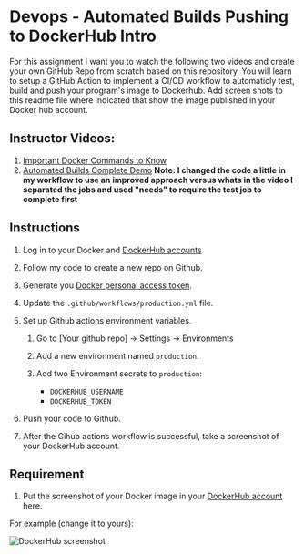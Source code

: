 # Devops - Automated Builds Pushing to DockerHub Intro

For this assignment I want you to watch the following two videos and create your own GitHub Repo from scratch based on this repository. You will learn to setup a GitHub Action to implement a CI/CD workflow to automaticly test, build and push your program's image to Dockerhub. Add screen shots to this readme file where indicated that show the image published in your Docker hub account.

## Instructor Videos:

1. [Important Docker Commands to Know](https://youtu.be/B26ecGh8tMw)
2. [Automated Builds Complete Demo](https://youtu.be/PZVT1IOC0Zo)
   **Note: I changed the code a little in my workflow to use an improved approach versus whats in the video I separated the jobs and used "needs" to require the test job to complete first**

## Instructions

1. Log in to your Docker and [DockerHub accounts](https://hub.docker.com/)

2. Follow my code to create a new repo on Github.

3. Generate you [Docker personal access token](https://app.docker.com/settings/personal-access-tokens).

4. Update the `.github/workflows/production.yml` file.

5. Set up Github actions environment variables.

   1. Go to [Your github repo] → Settings → Environments

   2. Add a new environment named `production`.

   3. Add two Environment secrets to `production`:
      - `DOCKERHUB_USERNAME`
      - `DOCKERHUB_TOKEN`

6. Push your code to Github.

7. After the Gihub actions workflow is successful, take a screenshot of your DockerHub account.

## Requirement

1.  Put the screenshot of your Docker image in your [DockerHub account](https://hub.docker.com/) here.

For example (change it to yours):

![DockerHub screenshot](dockerhub_screenshot.png)
